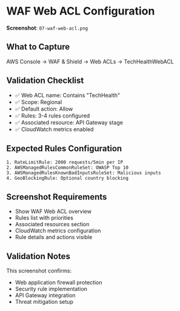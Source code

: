 # WAF Web ACL Configuration

**Screenshot**: `07-waf-web-acl.png`

## What to Capture
AWS Console → WAF & Shield → Web ACLs → TechHealthWebACL

## Validation Checklist
- ✅ Web ACL name: Contains "TechHealth"
- ✅ Scope: Regional
- ✅ Default action: Allow
- ✅ Rules: 3-4 rules configured
- ✅ Associated resource: API Gateway stage
- ✅ CloudWatch metrics enabled

## Expected Rules Configuration
```
1. RateLimitRule: 2000 requests/5min per IP
2. AWSManagedRulesCommonRuleSet: OWASP Top 10
3. AWSManagedRulesKnownBadInputsRuleSet: Malicious inputs
4. GeoBlockingRule: Optional country blocking
```

## Screenshot Requirements
- Show WAF Web ACL overview
- Rules list with priorities
- Associated resources section
- CloudWatch metrics configuration
- Rule details and actions visible

## Validation Notes
This screenshot confirms:
- Web application firewall protection
- Security rule implementation
- API Gateway integration
- Threat mitigation setup
